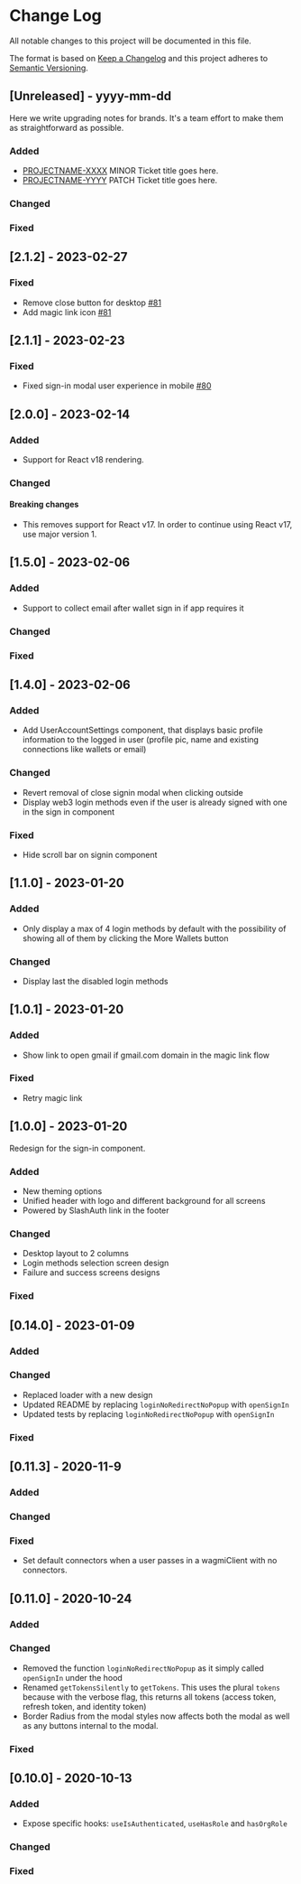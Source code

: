 # Change Log

All notable changes to this project will be documented in this file.

The format is based on [Keep a Changelog](http://keepachangelog.com/)
and this project adheres to [Semantic Versioning](http://semver.org/).

## [Unreleased] - yyyy-mm-dd

Here we write upgrading notes for brands. It's a team effort to make them as
straightforward as possible.

### Added

- [PROJECTNAME-XXXX](http://tickets.projectname.com/browse/PROJECTNAME-XXXX)
  MINOR Ticket title goes here.
- [PROJECTNAME-YYYY](http://tickets.projectname.com/browse/PROJECTNAME-YYYY)
  PATCH Ticket title goes here.

### Changed

### Fixed

## [2.1.2] - 2023-02-27

### Fixed

- Remove close button for desktop [#81](https://github.com/slashauth/slashauth-react/pull/81)
- Add magic link icon [#81](https://github.com/slashauth/slashauth-react/pull/81)

## [2.1.1] - 2023-02-23

### Fixed

- Fixed sign-in modal user experience in mobile [#80](https://github.com/slashauth/slashauth-react/pull/80)

## [2.0.0] - 2023-02-14

### Added

- Support for React v18 rendering.

### Changed

#### Breaking changes

- This removes support for React v17. In order to continue using React v17, use major version 1.

## [1.5.0] - 2023-02-06

### Added

- Support to collect email after wallet sign in if app requires it

### Changed

### Fixed

## [1.4.0] - 2023-02-06

### Added

- Add UserAccountSettings component, that displays basic profile information to the logged in user (profile pic, name and existing connections like wallets or email)

### Changed

- Revert removal of close signin modal when clicking outside
- Display web3 login methods even if the user is already signed with one in the sign in component

### Fixed

- Hide scroll bar on signin component

## [1.1.0] - 2023-01-20

### Added

- Only display a max of 4 login methods by default with the possibility of showing all of them by clicking the More Wallets button

### Changed

- Display last the disabled login methods

## [1.0.1] - 2023-01-20

### Added

- Show link to open gmail if gmail.com domain in the magic link flow

### Fixed

- Retry magic link

## [1.0.0] - 2023-01-20

Redesign for the sign-in component.

### Added

- New theming options
- Unified header with logo and different background for all screens
- Powered by SlashAuth link in the footer

### Changed

- Desktop layout to 2 columns
- Login methods selection screen design
- Failure and success screens designs

### Fixed

## [0.14.0] - 2023-01-09

### Added

### Changed

- Replaced loader with a new design
- Updated README by replacing `loginNoRedirectNoPopup` with `openSignIn`
- Updated tests by replacing `loginNoRedirectNoPopup` with `openSignIn`

### Fixed

## [0.11.3] - 2020-11-9

### Added

### Changed

### Fixed

- Set default connectors when a user passes in a wagmiClient with no connectors.

## [0.11.0] - 2020-10-24

### Added

### Changed

- Removed the function `loginNoRedirectNoPopup` as it simply called `openSignIn` under the hood
- Renamed `getTokensSilently` to `getTokens`. This uses the plural `tokens` because with the verbose flag, this returns all tokens (access token, refresh token, and identity token)
- Border Radius from the modal styles now affects both the modal as well as any buttons internal to the modal.

### Fixed

## [0.10.0] - 2020-10-13

### Added

- Expose specific hooks: `useIsAuthenticated`, `useHasRole` and `hasOrgRole`

### Changed

### Fixed
